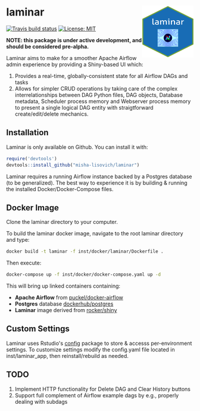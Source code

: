 # laminar <a href='https://github.com/misha-lisovich/laminar'><img src="inst/figures/laminar.png" align="right" height="139" width="139"></a>

[![Travis build status](https://travis-ci.org/misha-lisovich/laminar.svg?branch=master)](https://travis-ci.org/misha-lisovich/laminar)
[![License: MIT](https://img.shields.io/badge/License-MIT-yellow.svg)](https://opensource.org/licenses/MIT)


**NOTE: this package is under active development, and should be considered pre-alpha.**

Laminar aims to make for a smoother Apache Airflow admin experience by providing a Shiny-based UI which: 

1. Provides a real-time, globally-consistent state for all Airflow DAGs and tasks
2. Allows for simpler CRUD operations by taking care of the complex interrelationships between DAG Python files, DAG objects, Database metadata, Scheduler process memory and Webserver process memory to present a single logical DAG entity with straigtforward create/edit/delete mechanics.

## Installation

Laminar is only available on Github. You can install it with: 

``` r
require('devtools')
devtools::install_github("misha-lisovich/laminar")
```

Laminar requires a running Airflow instance backed by a Postgres database (to be generalized). The best way to experience it is by building & running the installed Docker/Docker-Compose files.


## Docker Image

Clone the laminar directory to your computer. 

To build the laminar docker image, navigate to the root laminar directory and type:

``` bash
docker build -t laminar -f inst/docker/laminar/Dockerfile .
```

Then execute:

``` bash
docker-compose up -f inst/docker/docker-compose.yaml up -d
```

This will bring up linked containers containing:

* **Apache Airflow** from [puckel/docker-airflow](https://hub.docker.com/r/puckel/docker-airflow/)
* **Postgres** database [dockerhub/postgres](https://hub.docker.com/_/postgres)
* **Laminar** image derived from [rocker/shiny](https://hub.docker.com/r/rocker/shiny/)


## Custom Settings

Laminar uses Rstudio's [config](https://github.com/rstudio/config) package to store & accesss per-environment settings. To customize settings modify the config.yaml file located in inst/laminar_app, then reinstall/rebuild as needed.


## TODO
1. Implement HTTP functionality for Delete DAG and Clear History buttons
2. Support full complement of Airflow example dags by e.g., properly dealing with subdags


